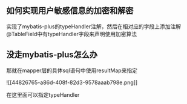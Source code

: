 

## 如何实现用户敏感信息的加密和解密
实现了mybatis-plus的typeHandler注解，然后在相对应的字段上添加注解@TableField中有typeHandler字段来声明使用加密算法

## 没走mybatis-plus怎么办
那就在mapper层的具体sql语句中使用resultMap来指定

![[44826765-a86d-408f-82d3-9578aaab798e.png]]

在这里面可以指定typeHandler

